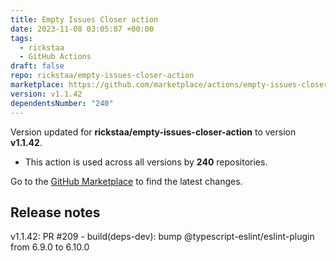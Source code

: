 ```yaml
---
title: Empty Issues Closer action
date: 2023-11-08 03:05:07 +00:00
tags:
  - rickstaa
  - GitHub Actions
draft: false
repo: rickstaa/empty-issues-closer-action
marketplace: https://github.com/marketplace/actions/empty-issues-closer-action
version: v1.1.42
dependentsNumber: "240"
---
```



Version updated for **rickstaa/empty-issues-closer-action** to version **v1.1.42**.
- This action is used across all versions by **240** repositories.

Go to the [GitHub Marketplace](https://github.com/marketplace/actions/empty-issues-closer-action) to find the latest changes.

## Release notes

v1.1.42: PR #209 - build(deps-dev): bump @typescript-eslint/eslint-plugin from 6.9.0 to 6.10.0
